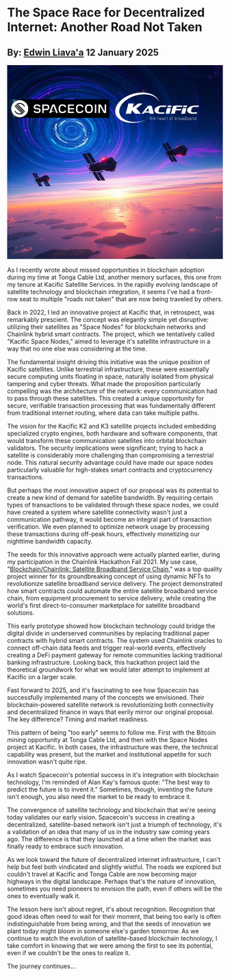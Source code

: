 # The Space Race for Decentralized Internet: Another Road Not Taken
## By: [Edwin Liava'a](https://github.com/EdwinLiavaa) 12 January 2025

<p align="center">
 <img width="1000" src="https://github.com/EdwinLiavaa/liavaa.space/blob/main/blog/20250112/pic.png">
</p>

As I recently wrote about missed opportunities in blockchain adoption during my time at Tonga Cable Ltd, another memory surfaces, this one from my tenure at Kacific Satellite Services. In the rapidly evolving landscape of satellite technology and blockchain integration, it seems I've had a front-row seat to multiple "roads not taken" that are now being traveled by others.

Back in 2022, I led an innovative project at Kacific that, in retrospect, was remarkably prescient. The concept was elegantly simple yet disruptive: utilizing their satellites as "Space Nodes" for blockchain networks and Chainlink hybrid smart contracts. The project, which we tentatively called "Kacific Space Nodes," aimed to leverage it's satellite infrastructure in a way that no one else was considering at the time.

The fundamental insight driving this initiative was the unique position of Kacific satellites. Unlike terrestrial infrastructure, these were essentially secure computing units floating in space, naturally isolated from physical tampering and cyber threats. What made the proposition particularly compelling was the architecture of the network: every communication had to pass through these satellites. This created a unique opportunity for secure, verifiable transaction processing that was fundamentally different from traditional internet routing, where data can take multiple paths.

The vision for the Kacific K2 and K3 satellite projects included embedding specialized crypto engines, both hardware and software components, that would transform these communication satellites into orbital blockchain validators. The security implications were significant; trying to hack a satellite is considerably more challenging than compromising a terrestrial node. This natural security advantage could have made our space nodes particularly valuable for high-stakes smart contracts and cryptocurrency transactions.

But perhaps the most innovative aspect of our proposal was its potential to create a new kind of demand for satellite bandwidth. By requiring certain types of transactions to be validated through these space nodes, we could have created a system where satellite connectivity wasn't just a communication pathway, it would become an integral part of transaction verification. We even planned to optimize network usage by processing these transactions during off-peak hours, effectively monetizing our nighttime bandwidth capacity.

The seeds for this innovative approach were actually planted earlier, during my participation in the Chainlink Hackathon Fall 2021. My use case, "[Blockchain/Chainlink: Satellite Broadband Service Chain](https://devpost.com/software/blockchain-chainlink-satellite-broadband-supply-chain)," was a top quality project winner for its groundbreaking concept of using dynamic NFTs to revolutionize satellite broadband service delivery. The project demonstrated how smart contracts could automate the entire satellite broadband service chain, from equipment procurement to service delivery, while creating the world's first direct-to-consumer marketplace for satellite broadband solutions.

This early prototype showed how blockchain technology could bridge the digital divide in underserved communities by replacing traditional paper contracts with hybrid smart contracts. The system used Chainlink oracles to connect off-chain data feeds and trigger real-world events, effectively creating a DeFi payment gateway for remote communities lacking traditional banking infrastructure. Looking back, this hackathon project laid the theoretical groundwork for what we would later attempt to implement at Kacific on a larger scale.

Fast forward to 2025, and it's fascinating to see how Spacecoin has successfully implemented many of the concepts we envisioned. Their blockchain-powered satellite network is revolutionizing both connectivity and decentralized finance in ways that eerily mirror our original proposal. The key difference? Timing and market readiness.

This pattern of being "too early" seems to follow me. First with the Bitcoin mining opportunity at Tonga Cable Ltd, and then with the Space Nodes project at Kacific. In both cases, the infrastructure was there, the technical capability was present, but the market and institutional appetite for such innovation wasn't quite ripe.

As I watch Spacecoin's potential success in it's integration with blockchain technology, I'm reminded of Alan Kay's famous quote: "The best way to predict the future is to invent it." Sometimes, though, inventing the future isn't enough, you also need the market to be ready to embrace it.

The convergence of satellite technology and blockchain that we're seeing today validates our early vision. Spacecoin's success in creating a decentralized, satellite-based network isn't just a triumph of technology, it's a validation of an idea that many of us in the industry saw coming years ago. The difference is that they launched at a time when the market was finally ready to embrace such innovation.

As we look toward the future of decentralized internet infrastructure, I can't help but feel both vindicated and slightly wistful. The roads we explored but couldn't travel at Kacific and Tonga Cable are now becoming major highways in the digital landscape. Perhaps that's the nature of innovation, sometimes you need pioneers to envision the path, even if others will be the ones to eventually walk it.

The lesson here isn't about regret, it's about recognition. Recognition that good ideas often need to wait for their moment, that being too early is often indistinguishable from being wrong, and that the seeds of innovation we plant today might bloom in someone else's garden tomorrow. As we continue to watch the evolution of satellite-based blockchain technology, I take comfort in knowing that we were among the first to see its potential, even if we couldn't be the ones to realize it.

The journey continues...
